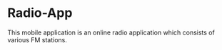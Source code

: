 # Radio-App
This mobile application is an online radio application which consists of various FM stations.
